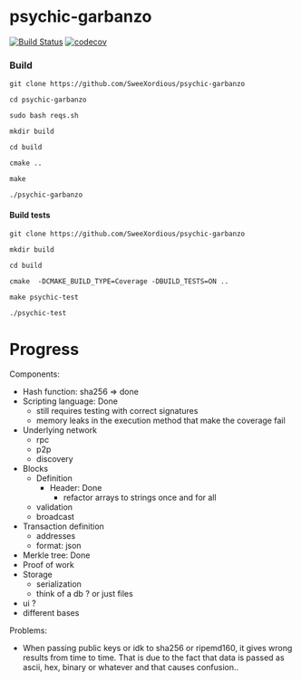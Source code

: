 # psychic-garbanzo
[![Build Status](https://travis-ci.com/SweeXordious/psychic-garbanzo.svg?token=z2HQYuqNJFYxRTjxCmyT&branch=master)](https://travis-ci.com/SweeXordious/psychic-garbanzo) [![codecov](https://codecov.io/gh/SweeXordious/psychic-garbanzo/branch/master/graph/badge.svg?token=9ydUg96zDn)](https://codecov.io/gh/SweeXordious/psychic-garbanzo)



### Build 
`git clone https://github.com/SweeXordious/psychic-garbanzo`

`cd psychic-garbanzo`

`sudo bash reqs.sh`

`mkdir build`

`cd build`

`cmake ..`

`make`

`./psychic-garbanzo`

#### Build tests
`git clone https://github.com/SweeXordious/psychic-garbanzo`

`mkdir build`

`cd build`

`cmake  -DCMAKE_BUILD_TYPE=Coverage -DBUILD_TESTS=ON ..`

`make psychic-test`

`./psychic-test`

# Progress

Components:
- Hash function: sha256 => done
- Scripting language: Done 
    - still requires testing with correct signatures
    - memory leaks in the execution method that make the coverage fail
- Underlying network
    - rpc
    - p2p
    - discovery
- Blocks
    - Definition
        - Header: Done
            - refactor arrays to strings once and for all
    - validation
    - broadcast
- Transaction definition
    - addresses
    - format: json
- Merkle tree: Done
- Proof of work
- Storage
    - serialization
    - think of a db ? or just files
- ui ?
- different bases

Problems:
- When passing public keys or idk to sha256 or ripemd160, it gives wrong results from time to time. That is due to the 
fact that data is passed as ascii, hex, binary or whatever and that causes confusion.. 
